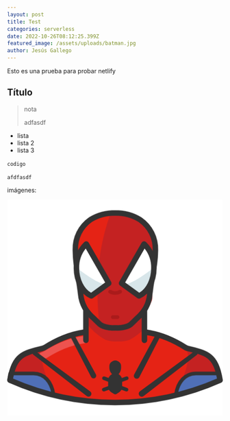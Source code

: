 ```yaml
---
layout: post
title: Test
categories: serverless
date: 2022-10-26T08:12:25.399Z
featured_image: /assets/uploads/batman.jpg
author: Jesús Gallego
---
```

E﻿sto es una prueba para probar netlify

## T﻿ítulo

> n﻿ota
>
> a﻿dfasdf

* l﻿ista
* l﻿ista 2
* l﻿ista 3

`c﻿odigo`

`a﻿fdfasdf`

imágenes:

![](/assets/uploads/spiderman.png)